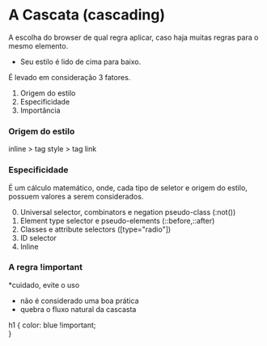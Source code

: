 # A Cascata (cascading)

A escolha do browser de qual regra aplicar, caso haja muitas regras para o mesmo elemento.

* Seu estilo é lido de cima para baixo.

É levado em consideração 3 fatores.

1. Origem do estilo
2. Especificidade
3. Importância

### Origem do estilo

inline > tag style > tag link

### Especificidade

É um cálculo matemático, onde, cada tipo de seletor e origem do estilo, possuem valores a serem considerados.

0. Universal selector, combinators e negation pseudo-class (:not())
1. Element type selector e pseudo-elements (::before,::after)
10. Classes e attribute selectors ([type="radio"])
100. ID selector
1000. Inline

### A regra !important

*cuidado, evite o uso
* não é considerado uma boa prática
* quebra o fluxo natural da cascasta

h1 {
    color: blue !important;    
}